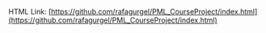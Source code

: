 HTML Link: [https://github.com/rafagurgel/PML_CourseProject/index.html](https://github.com/rafagurgel/PML_CourseProject/index.html)
